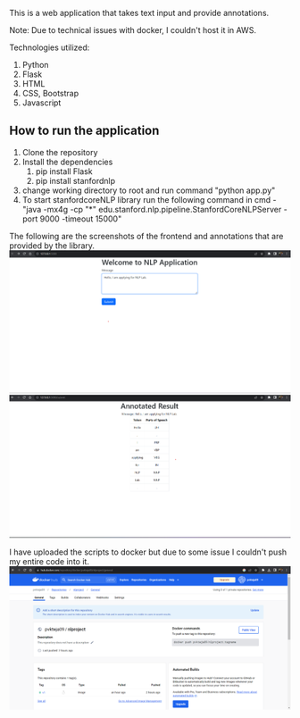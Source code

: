 This is a web application that takes text input and provide annotations.

Note: Due to technical issues with docker, I couldn't host it in AWS. 

Technologies utilized:
1. Python
2. Flask
3. HTML
4. CSS, Bootstrap
5. Javascript

## How to run the application
1. Clone the repository
2. Install the dependencies
    1. pip install Flask
    2. pip install stanfordnlp
3. change working directory to root and run command "python app.py"
4. To start stanfordcoreNLP library run the following command in cmd - "java -mx4g -cp "*" edu.stanford.nlp.pipeline.StanfordCoreNLPServer -port 9000 -timeout 15000"

The following are the screenshots of the frontend and annotations that are provided by the library.
![Getting Started](./images/HomePage.png)
![Getting Started](./images/Annotations.png)

I have uploaded the scripts to docker but due to some issue I couldn't push my entire code into it.
![Getting Started](./images/Dockerhub.png)